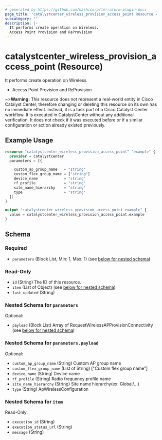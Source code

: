 ```yaml
---
# generated by https://github.com/hashicorp/terraform-plugin-docs
page_title: "catalystcenter_wireless_provision_access_point Resource - terraform-provider-catalystcenter"
subcategory: ""
description: |-
  It performs create operation on Wireless.
  Access Point Provision and ReProvision
---
```


# catalystcenter_wireless_provision_access_point (Resource)

It performs create operation on Wireless.

- Access Point Provision and ReProvision


~>**Warning:**
This resource does not represent a real-world entity in Cisco Catalyst Center, therefore changing or deleting this resource on its own has no immediate effect.
Instead, it is a task part of a Cisco Catalyst Center workflow. It is executed in CatalystCenter without any additional verification. It does not check if it was executed before or if a similar configuration or action already existed previously.

## Example Usage

```terraform
resource "catalystcenter_wireless_provision_access_point" "example" {
  provider = catalystcenter
  parameters = [{

    custom_ap_group_name   = "string"
    custom_flex_group_name = ["string"]
    device_name            = "string"
    rf_profile             = "string"
    site_name_hierarchy    = "string"
    type                   = "string"
  }]
}

output "catalystcenter_wireless_provision_access_point_example" {
  value = catalystcenter_wireless_provision_access_point.example
}
```

<!-- schema generated by tfplugindocs -->
## Schema

### Required

- `parameters` (Block List, Min: 1, Max: 1) (see [below for nested schema](#nestedblock--parameters))

### Read-Only

- `id` (String) The ID of this resource.
- `item` (List of Object) (see [below for nested schema](#nestedatt--item))
- `last_updated` (String)

<a id="nestedblock--parameters"></a>
### Nested Schema for `parameters`

Optional:

- `payload` (Block List) Array of RequestWirelessAPProvisionConnectivity (see [below for nested schema](#nestedblock--parameters--payload))

<a id="nestedblock--parameters--payload"></a>
### Nested Schema for `parameters.payload`

Optional:

- `custom_ap_group_name` (String) Custom AP group name
- `custom_flex_group_name` (List of String) ["Custom flex group name"]
- `device_name` (String) Device name
- `rf_profile` (String) Radio frequency profile name
- `site_name_hierarchy` (String) Site name hierarchy(ex: Global/...)
- `type` (String) ApWirelessConfiguration



<a id="nestedatt--item"></a>
### Nested Schema for `item`

Read-Only:

- `execution_id` (String)
- `execution_status_url` (String)
- `message` (String)

